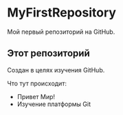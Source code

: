 # MyFirstRepository
Мой первый репозиторий на GitHub.

## Этот репозиторий
Создан в целях изучения GitHub.

Что тут происходит:
* Привет Мир!
* Изучение платформы Git
